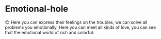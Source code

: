 # Emotional-hole
:blush:
Here you can express their feelings on the troubles, we can solve all problems you emotionally. Here you can meet all kinds of love, you can see that the emotional world of rich and colorful.
